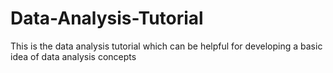 # Data-Analysis-Tutorial
This is the data analysis tutorial which can be helpful for developing a basic idea of data analysis concepts
